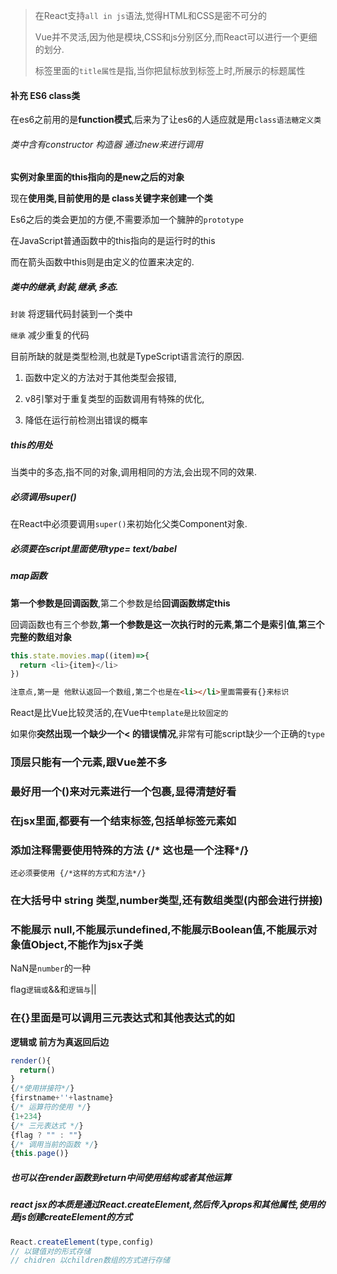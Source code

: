 > 在React支持`all in js`语法,觉得HTML和CSS是密不可分的
>
> Vue并不灵活,因为他是模块,CSS和js分别区分,而React可以进行一个更细的划分.
>
> 标签里面的`title属性`是指,当你把鼠标放到标签上时,所展示的标题属性

#### 补充 ES6 class类

在es6之前用的是**function模式**,后来为了让es6的人适应就是用`class语法糖定义类`

###### 类中含有constructor 构造器 通过new来进行调用

**实例对象里面的this指向的是new之后的对象**

现在**使用类,目前使用的是 class关键字来创建一个类**

Es6之后的类会更加的方便,不需要添加一个臃肿的`prototype`

在JavaScript普通函数中的this指向的是运行时的this

而在箭头函数中this则是由定义的位置来决定的.

##### 类中的继承,封装,继承,多态.

`封装` 将逻辑代码封装到一个类中

`继承` 减少重复的代码

目前所缺的就是类型检测,也就是TypeScript语言流行的原因.

1. 函数中定义的方法对于其他类型会报错,

2. v8引擎对于重复类型的函数调用有特殊的优化,

3. 降低在运行前检测出错误的概率

##### this的用处

当类中的多态,指不同的对象,调用相同的方法,会出现不同的效果.

##### 必须调用super()

在React中必须要调用`super()`来初始化父类Component对象.

##### 必须要在script里面使用type= text/babel

##### map函数

**第一个参数是回调函数**,第二个参数是给**回调函数绑定this**

回调函数也有三个参数,**第一个参数是这一次执行时的元素**,**第二个是索引值**,**第三个完整的数组对象**

```js
this.state.movies.map((item)=>{
  return <li>{item}</li>
})
```

``````````````````````````````````````````````````````````````````````````````````````````````````````````````md
注意点,第一是 他默认返回一个数组,第二个也是在<li></li>里面需要有{}来标识
``````````````````````````````````````````````````````````````````````````````````````````````````````````````

React是比Vue比较灵活的,在Vue中`template是比较固定的`

如果你**突然出现一个缺少一个< 的错误情况**,非常有可能script缺少一个正确的`type`

### 顶层只能有一个元素,跟Vue差不多

### 最好用一个()来对元素进行一个包裹,显得清楚好看

### 在jsx里面,都要有一个结束标签,包括单标签元素如 <img src="">

### 添加注释需要使用特殊的方法  {/* 这也是一个注释*/}

`还必须要使用 {/*这样的方式和方法*/}`

### 在大括号中 string 类型,number类型,还有数组类型(内部会进行拼接)

### 不能展示 null,不能展示undefined,不能展示Boolean值,不能展示对象值Object,不能作为jsx子类

NaN是`number`的一种

flag`逻辑或`&&和`逻辑与`||

### 在{}里面是可以调用三元表达式和其他表达式的如 

**逻辑或 前方为真返回后边**

```js
render(){
  return()
}
{/*使用拼接符*/}
{firstname+''+lastname}
{/* 运算符的使用 */}
{1+234}
{/* 三元表达式 */}
{flag ? "" : ""}
{/* 调用当前的函数 */}
{this.page()}
```



##### 也可以在render函数到return中间使用结构或者其他运算

##### react jsx的本质是通过React.createElement,然后传入props和其他属性,使用的是js创建createElement的方式

````js
React.createElement(type,config)
// 以键值对的形式存储
// chidren 以children数组的方式进行存储
````

